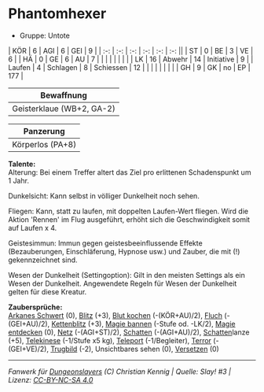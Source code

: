 # Phantomhexer  
- Gruppe: Untote  

| KÖR    | 6  | AGI      | 6  | GEI        | 9   |
| :-: | :-: | :-: | :-: | :-: | :-: ||
| ST     | 0  | BE       | 3  | VE         | 6   |
| HÄ     | 0  | GE       | 6  | AU         | 7   |
|        |    |          |    |            |     |
| LK     | 16 | Abwehr   | 14 | Initiative | 9   |
| Laufen | 4  | Schlagen | 8  | Schiessen  | 12  |
|        |    |          |    |            |     |
| GH     | 9  | GK       | no | EP         | 177 |


| Bewaffnung |
| --- |
| Geisterklaue (WB+2, GA-2) |


| Panzerung |
| --- |
| Körperlos (PA+8) |


**Talente:**  
Alterung: Bei einem Treffer altert das Ziel pro erlittenen Schadenspunkt um 1 Jahr.

Dunkelsicht: Kann selbst in völliger Dunkelheit noch sehen.

Fliegen: Kann, statt zu laufen, mit doppelten Laufen-Wert fliegen. Wird die Aktion 'Rennen' im Flug ausgeführt, erhöht sich die Geschwindigkeit somit auf Laufen x 4.

Geistesimmun: Immun gegen geistesbeeinflussende Effekte (Bezauberungen, Einschläferung, Hypnose usw.) und Zauber, die mit (!) gekennzeichnet sind.

Wesen der Dunkelheit (Settingoption): Gilt in den meisten Settings als ein Wesen der Dunkelheit. Angewendete Regeln für Wesen der Dunkelheit gelten für diese Kreatur.


**Zaubersprüche:**  
[Arkanes Schwert](/grw/zauber/arkanes-schwert.md) (0), [Blitz](/grw/zauber/blitz.md) (+3), [Blut kochen](/grw/zauber/blut-kochen.md) (-(KÖR+AU)/2), [Fluch](/grw/zauber/fluch.md) (-(GEI+AU)/2), [Kettenblitz](/grw/zauber/kettenblitz.md) (+3), [Magie bannen](/grw/zauber/magie-bannen.md) (-Stufe od. -LK/2), [Magie entdecken](/grw/zauber/magie-entdecken.md) (0), [Netz](/grw/zauber/netz.md) (-(AGI+ST)/2), [Schatten](/grw/zauber/schatten.md) (-(AGI+AU)/2), [Schatten](/grw/zauber/schatten.md)lanze (+5), [Telekinese](/grw/zauber/telekinese.md) (-1/Stufe x5 kg), [Teleport](/grw/zauber/teleport.md) (-1/Begleiter), [Terror](/grw/zauber/terror.md) (-(GEI+VE)/2), [Trugbild](/grw/zauber/trugbild.md) (-2), Unsichtbares sehen (0), [Versetzen](/grw/zauber/versetzen.md) (0)




___
*Fanwerk für [Dungeonslayers](https://www.dungeonslayers.net/) (C) Christian Kennig | Quelle: Slay! #3 | Lizenz: [CC-BY-NC-SA 4.0](https://creativecommons.org/licenses/by-nc-sa/4.0/deed.de)*